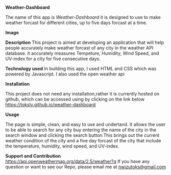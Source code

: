 <strong>Weather-Dashboard</strong>

The name of this app is <i>Weather-Dashboard</i> it is designed to use to make weather forcast for different cities, up to five days forcast at a time.

<strong>Image</strong>

<strong>Description</strong>
This project is aimed at developing an application that will help people accurately make weather forcast of any city in the weather API database. it accurately measures Tempeture, Humidity, Wind Speed, and UV-index for a city for five consecutive days.

<strong>Technology used</strong>
In building this app, I used HTML and CSS which was powered by Javascript. I also used the open weather api

<strong>Installation</strong>

This project does not need any installation,rather it is currently hosted on github, which can be accessed using by clicking on the link below https://toksly.github.io/weather-dashboard

<strong>Usage</strong>

The page is simple, clean, and easy to use and undertand. It allows the user to be able to search for any city buy entering the name of the city in the search window and clicking the search button.This brings out the current weather condition of the city and a five day forcast of the city that include the temperature, humidity, wind speed, and UV-index.

<strong>Support and Contribution</strong>
https://api.openweathermap.org/data/2.5/weather?q
If you have any question or want to see our Repo, please email me at nwizutoks@gmail.com
